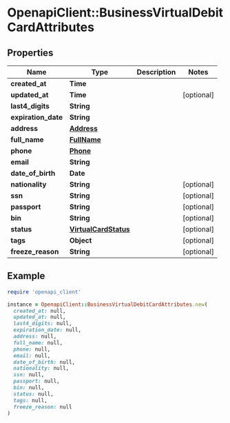 # OpenapiClient::BusinessVirtualDebitCardAttributes

## Properties

| Name | Type | Description | Notes |
| ---- | ---- | ----------- | ----- |
| **created_at** | **Time** |  |  |
| **updated_at** | **Time** |  | [optional] |
| **last4_digits** | **String** |  |  |
| **expiration_date** | **String** |  |  |
| **address** | [**Address**](Address.md) |  |  |
| **full_name** | [**FullName**](FullName.md) |  |  |
| **phone** | [**Phone**](Phone.md) |  |  |
| **email** | **String** |  |  |
| **date_of_birth** | **Date** |  |  |
| **nationality** | **String** |  | [optional] |
| **ssn** | **String** |  | [optional] |
| **passport** | **String** |  | [optional] |
| **bin** | **String** |  | [optional] |
| **status** | [**VirtualCardStatus**](VirtualCardStatus.md) |  | [optional] |
| **tags** | **Object** |  | [optional] |
| **freeze_reason** | **String** |  | [optional] |

## Example

```ruby
require 'openapi_client'

instance = OpenapiClient::BusinessVirtualDebitCardAttributes.new(
  created_at: null,
  updated_at: null,
  last4_digits: null,
  expiration_date: null,
  address: null,
  full_name: null,
  phone: null,
  email: null,
  date_of_birth: null,
  nationality: null,
  ssn: null,
  passport: null,
  bin: null,
  status: null,
  tags: null,
  freeze_reason: null
)
```

